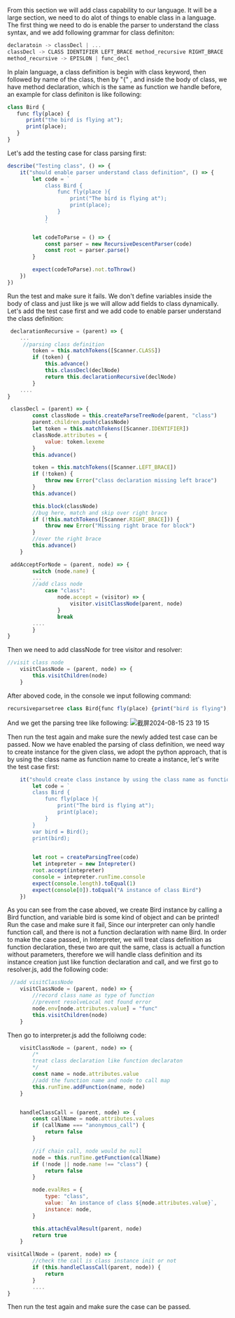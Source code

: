 From this section we will add class capability to our language. It will be a large section, we need to do alot of things to enable class in a language. The first thing we need to do is enable the parser to understand the class
syntax, and we add following grammar for class definiton:

```js
declaratoin -> classDecl | ...
classDecl -> CLASS IDENTIFIER LEFT_BRACE method_recursive RIGHT_BRACE
method_recursive -> EPISLON | func_decl
```

In plain language, a class definition is begin with class keyword, then followed by name of the class, then by "{" , and inside the body of class, we have method declaration, which is the same as function we handle before, 
an example for class definiton is like following:

```js
class Bird {
   func fly(place) {
      print("the bird is flying at");
      print(place);
   }
}
```

Let's add the testing case for class parsing first:
```js
describe("Testing class", () => {
    it("should enable parser understand class definition", () => {
        let code = `
            class Bird {
                func fly(place ){
                    print("The bird is flying at");
                    print(place);
                }
            }
            `

        let codeToParse = () => {
            const parser = new RecursiveDescentParser(code)
            const root = parser.parse()
        }

        expect(codeToParse).not.toThrow()
    })
})
```
Run the test and make sure it fails.
We don't define variables inside the body of class and just like js we will allow add fields to class dynamically. Let's add the test case first and we add code to enable parser understand the class definition:

```js
 declarationRecursive = (parent) => {
    ...
     //parsing class definition
        token = this.matchTokens([Scanner.CLASS])
        if (token) {
            this.advance()
            this.classDecl(declNode)
            return this.declarationRecursive(declNode)
        }
    ....
}

 classDecl = (parent) => {
        const classNode = this.createParseTreeNode(parent, "class")
        parent.children.push(classNode)
        let token = this.matchTokens([Scanner.IDENTIFIER])
        classNode.attributes = {
            value: token.lexeme
        }
        this.advance()

        token = this.matchTokens([Scanner.LEFT_BRACE])
        if (!token) {
            throw new Error("class declaration missing left brace")
        }
        this.advance()

        this.block(classNode)
        //bug here, match and skip over right brace
        if (!this.matchTokens([Scanner.RIGHT_BRACE])) {
            throw new Error("Missing right brace for block")
        }
        //over the right brace
        this.advance()
    }

 addAcceptForNode = (parent, node) => {
        switch (node.name) {
        ...
        //add class node 
            case "class":
                node.accept = (visitor) => {
                    visitor.visitClassNode(parent, node)
                }
                break
        ....
        }
}
```
Then we need to add classNode for tree visitor and resolver:
```js
//visit class node
    visitClassNode = (parent, node) => {
        this.visitChildren(node)
    }
```
After aboved code, in the console we input following command:
```js
recursiveparsetree class Bird{func fly(place) {print("bird is flying");}} 
```
And we get the parsing tree like following:
![截屏2024-08-15 23 19 15](https://github.com/user-attachments/assets/d25f10ad-25ea-4c6b-8d8e-47be05963480)

Then run the test again and make sure the newly added test case can be passed. Now we have enabled the parsing of class definition, we need way to create instance for the given class, we adopt the python 
approach, that is by using the class name as function name to create a instance, let's write the test case first:

```js
    it("should create class instance by using the class name as function call", () => {
        let code = `
        class Bird {
            func fly(place ){
                print("The bird is flying at");
                print(place);
            }
        }
        var bird = Bird();
        print(bird);
        `

        let root = createParsingTree(code)
        let intepreter = new Intepreter()
        root.accept(intepreter)
        console = intepreter.runTime.console
        expect(console.length).toEqual(1)
        expect(console[0]).toEqual("A instance of class Bird")
    })

```
As you can see from the case aboved, we create Bird instance by calling a Bird function, and variable bird is some kind of object and can be printed! Run the case and make sure it fail, Since our interpreter 
can only handle function call, and there is not a function declaration with name Bird. In order to make the case passed, in Interpreter, we will treat class definition as function declaration, these two are 
quit the same, class is actuall a function without parameters, therefore we will handle class definition and its instance creation just like function declaration and call, and we first go to resolver.js,
add the following code:
```js
 //add visitClassNode
    visitClassNode = (parent, node) => {
        //record class name as type of function
        //prevent resolveLocal not found error
        node.env[node.attributes.value] = "func"
        this.visitChildren(node)
    }
```
Then go to interpreter.js add the folloiwng code:
```js
    visitClassNode = (parent, node) => {
        /*
        treat class declaration like function declaraton
        */
        const name = node.attributes.value
        //add the function name and node to call map
        this.runTime.addFunction(name, node)
    }


    handleClassCall = (parent, node) => {
        const callName = node.attributes.values
        if (callName === "anonymous_call") {
            return false
        }

        //if chain call, node would be null
        node = this.runTime.getFunction(callName)
        if (!node || node.name !== "class") {
            return false
        }

        node.evalRes = {
            type: "class",
            value: `An instance of class ${node.attributes.value}`,
            instance: node,
        }

        this.attachEvalResult(parent, node)
        return true
    }

visitCallNode = (parent, node) => {
        //check the call is class instance init or not
        if (this.handleClassCall(parent, node)) {
            return
        }
        ....
}
```
Then run the test again and make sure the case can be passed.
